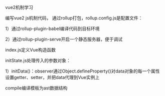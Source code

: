vue2机制学习

编写vue2 js机制代码，
通过rollup打包，rollup.config.js是配置文件：

1）通过rollup-plugin-babel编译代码到目标环境

2）通过rollup-plugin-serve开启一个静态服务器，便于调试


index.js定义Vue构造函数

initState.js处理传入的参数对象：

1）initData()：observer通过Object.defineProperty()对data对象的每一个属性设置getter、setter，并把data代理到Vue实例上

compile编译模板为ast数据结构
